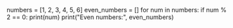 
numbers = [1, 2, 3, 4, 5, 6]
even_numbers = []
for num in numbers:
    if num % 2 == 0:
       print(num)
print("Even numbers:", even_numbers)




        




   




